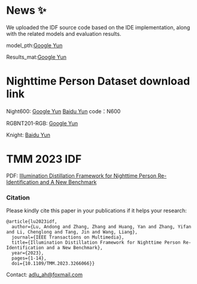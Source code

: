# News :sparkles:

We uploaded the IDF source code based on the IDE implementation, along with the related models and evaluation results.

model_pth:[Google Yun](https://drive.google.com/file/d/1QE85gJ85f4LaCp1Q8mmjO_m_9_rqbhG3/view?usp=sharing)

Results_mat:[Google Yun](https://drive.google.com/file/d/1LgTanZOtpSxLVcbXze8GN9ik1syC9sv3/view?usp=drive_link)


# Nighttime Person Dataset download link 
Night600: [Google Yun](https://drive.google.com/file/d/1_hPDoEARO5KHAGTu1_3xKuKj-eMbGD-0/view?usp=drive_link) 
[Baidu Yun](https://pan.baidu.com/s/1J761DADOP_lPEZNcYxe90Q) code：N600 

RGBNT201-RGB: [Google Yun](https://drive.google.com/drive/folders/1EscBadX-wMAT56_It5lXY-S3-b5nK1wH?usp=sharing
)

Knight: [Baidu Yun](https://pan.baidu.com/s/1D5g0AqT1Lx2sl__EprRa6A)


# TMM 2023 IDF
PDF: [Illumination Distillation Framework for Nighttime Person Re-Identification and A New Benchmark
](https://ieeexplore.ieee.org/document/10098634)



### Citation

Please kindly cite this paper in your publications if it helps your research:
```
@article{lu2023idf,
  author={Lu, Andong and Zhang, Zhang and Huang, Yan and Zhang, Yifan and Li, Chenglong and Tang, Jin and Wang, Liang},
  journal={IEEE Transactions on Multimedia}, 
  title={Illumination Distillation Framework for Nighttime Person Re-Identification and a New Benchmark}, 
  year={2023},
  pages={1-14},
  doi={10.1109/TMM.2023.3266066}}
```

Contact: adlu_ah@foxmail.com
